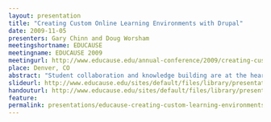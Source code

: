 ```yaml
---
layout: presentation
title: "Creating Custom Online Learning Environments with Drupal"
date: 2009-11-05
presenters: Gary Chinn and Doug Worsham
meetingshortname: EDUCAUSE
meetingname: EDUCAUSE 2009
meetingurl: http://www.educause.edu/annual-conference/2009/creating-custom-online-learning-environments-drupal
place: Denver, CO
abstract: "Student collaboration and knowledge building are at the heart of two pilot projects at Penn State and UW–Madison. Learn how these schools use Drupal, an open-source content management system, to rapidly develop custom online learning environments. Example projects, student/instructor feedback, and an online starter kit will be provided."
slideurl: http://www.educause.edu/sites/default/files/library/presentations/E09/PS113/e09-poster-uw-penn2.pdf
handouturl: http://www.educause.edu/sites/default/files/library/presentations/E09/PS113/collaborative-sites-e09.pdf
feature: 
permalink: presentations/educause-creating-custom-learning-environments/
---
```

